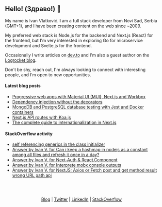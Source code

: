 ## Hello! (Здраво!) 👋

My name is Ivan Vlatković. I am a full stack developer from Novi Sad, Serbia (GMT+1), and I have been creating content on the web since ~2009.

My preferred web stack is Node.js for the backend and Next.js (React) for the frontend, but I'm very interested in exploring Go for microservice development and Svelte.js for the frontend.

Occasionally I write articles on [dev.to](https://dev.to/ivandotv) and I'm also a guest author on the [Logrocket blog](https://blog.logrocket.com/author/ivanvlatkovic/).

Don't be shy, reach out, I'm always looking to connect with interesting people, and I'm open to new opportunities.

#### Latest blog posts
<!-- Blog Posts:START -->
- [Progressive web apps with Material UI &lpar;MUI&rpar;, Next.js and Workbox](https://dev.to/ivandotv/progressive-web-apps-with-material-ui-mui-nextjs-and-workbox-1doj)
- [Dependency injection without the decorators](https://dev.to/ivandotv/dependency-injection-without-the-decorators-3i2p)
- [MongoDB and PostgreSQL database testing with Jest and Docker containers](https://dev.to/ivandotv/mongodb-and-postgresql-database-testing-with-jest-and-docker-containers-56bc)
- [Next.js API routes with Koa.js](https://dev.to/ivandotv/nextjs-api-routes-with-koajs-3i19)
- [The complete guide to internationalization in Next.js](https://dev.to/ivandotv/the-complete-guide-to-internationalization-in-nextjs-e6p)
<!-- Blog Posts:END -->

#### StackOverflow activity
<!-- STACKOVERFLOW:START -->
- [self referencing generics in the class initializer](https://stackoverflow.com/questions/78225353/self-referencing-generics-in-the-class-initializer)
- [Answer by Ivan V. for Can i keep a hashmap in nodejs as a constant among all files and refresh it once in a day?](https://stackoverflow.com/questions/75934934/can-i-keep-a-hashmap-in-nodejs-as-a-constant-among-all-files-and-refresh-it-once/75935936#75935936)
- [Answer by Ivan V. for Next-Auth &amp; React.Component](https://stackoverflow.com/questions/72270208/next-auth-react-component/72271105#72271105)
- [Answer by Ivan V. for Interprete mobx console outputs](https://stackoverflow.com/questions/72041368/interprete-mobx-console-outputs/72103860#72103860)
- [Answer by Ivan V. for NextJS: Axios or Fetch post and get method result wrong URL path api](https://stackoverflow.com/questions/71996961/nextjs-axios-or-fetch-post-and-get-method-result-wrong-url-path-api/71997094#71997094)
<!-- STACKOVERFLOW:END -->

<br/>
<br/>
<p align="center" valign="center">
<a href="https://dev.to/ivandotv">Blog</a> |
<a href="https://twitter.com/iki_xx">Twitter</a> |
<a href="https://www.linkedin.com/in/ivandotv/">LinkedIn</a> |
<a href="https://stackoverflow.com/users/1489487/ivan-v">StackOverflow</a></p>
